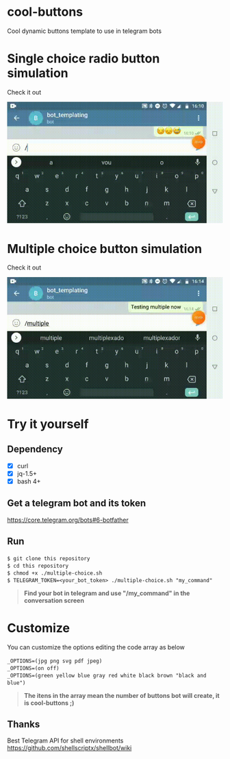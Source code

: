 # cool-buttons
Cool dynamic buttons template to use in telegram bots

# Single choice radio button simulation
Check it out

![one](imgs/t2.gif)

# Multiple choice button simulation
Check it out

![multiple](imgs/t1.gif)

# Try it yourself
## Dependency
- [x] curl  
- [x] jq-1.5+  
- [x] bash 4+  

## Get a telegram bot and its token
https://core.telegram.org/bots#6-botfather

## Run

`$ git clone this repository`  
`$ cd this repository`  
`$ chmod +x ./multiple-choice.sh`  
`$ TELEGRAM_TOKEN=<your_bot_token> ./multiple-choice.sh "my_command"`  

>**Find your bot in telegram and use "/my_command" in the conversation screen**

# Customize
You can customize the options editing the code array as below

`_OPTIONS=(jpg png svg pdf jpeg)`  
`_OPTIONS=(on off)`  
`_OPTIONS=(green yellow blue gray red white black brown "black and blue")` 

>**The itens in the array mean the number of buttons bot will create, it is cool-buttons ;)**

## Thanks
Best Telegram API for shell environments  
https://github.com/shellscriptx/shellbot/wiki
